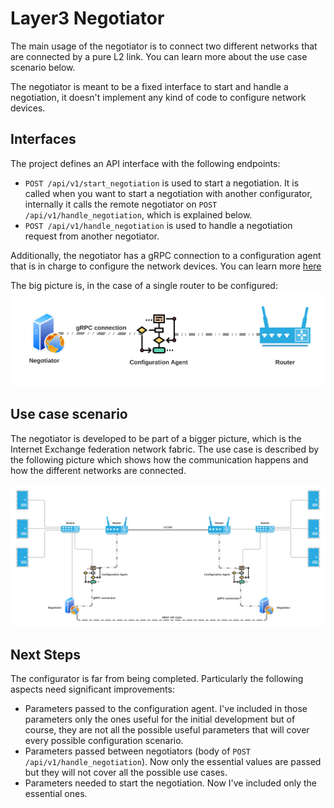 # Layer3 Negotiator

The main usage of the negotiator is to connect two different networks that are connected by a pure L2 link. You can learn more about the use case scenario below.

The negotiator is meant to be a fixed interface to start and handle a negotiation, it doesn't implement any kind of code to configure network devices.

## Interfaces

The project defines an API interface with the following endpoints:

* `POST /api/v1/start_negotiation` is used to start a negotiation. It is called when you want to start a negotiation with another configurator, internally it calls the remote negotiator on `POST /api/v1/handle_negotiation`, which is explained below.
* `POST /api/v1/handle_negotiation` is used to handle a negotiation request from another negotiator.

Additionally, the negotiator has a gRPC connection to a configuration agent that is in charge to configure the network devices. You can learn more [here](https://github.com/layer3automation/configuration_agent_template)

The big picture is, in the case of a single router to be configured:
![architecture](/images/Architecture.png)

## Use case scenario

The negotiator is developed to be part of a bigger picture, which is the Internet Exchange federation network fabric. The use case is described by the following picture which shows how the communication happens and how the different networks are connected.

![full diagram](/images/FullDiagram.png)

## Next Steps

The configurator is far from being completed. Particularly the following aspects need significant improvements:

* Parameters passed to the configuration agent. I've included in those parameters only the ones useful for the initial development but of course, they are not all the possible useful parameters that will cover every possible configuration scenario.
* Parameters passed between negotiators (body of `POST /api/v1/handle_negotiation`). Now only the essential values are passed but they will not cover all the possible use cases.
* Parameters needed to start the negotiation. Now I've included only the essential ones.
